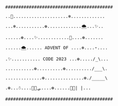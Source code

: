 <div style="font-family: monospace;">
<p> #########################################</p>
<p> ..💫.....................❄️.............</p>
<p> ...❄️...........❆.............🌨️...✨..</p>
<p> ......❆....✨............💫....❆.......</p>
<p> ......🌨️...... ADVENT OF ....❄️....⋆....</p>
<p> .✨........... CODE 2023 ...❆...../_\...</p>
<p> ...........❆..........❆........../___\.</p>
<p> ..............❆...............❆./_____\</p>
<p> .❆...☃️....🦌🦌🛷....❆......🎁🎁| |...</p>
<p> #########################################</p>
</div>
